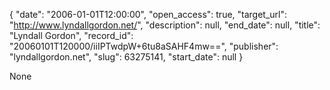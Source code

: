 {
  "date": "2006-01-01T12:00:00", 
  "open_access": true, 
  "target_url": "http://www.lyndallgordon.net/", 
  "description": null, 
  "end_date": null, 
  "title": "Lyndall Gordon", 
  "record_id": "20060101T120000/iiIPTwdpW+6tu8aSAHF4mw==", 
  "publisher": "lyndallgordon.net", 
  "slug": 63275141, 
  "start_date": null
}

None